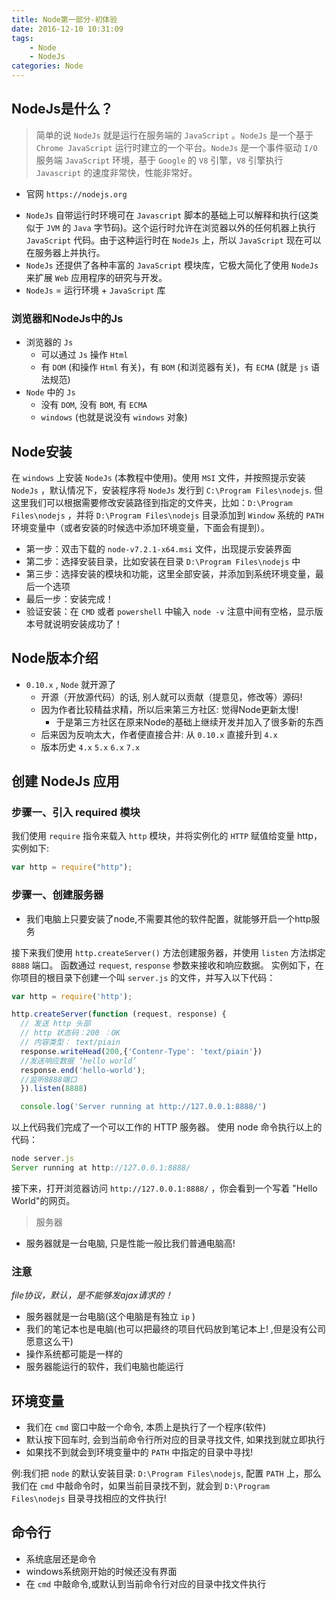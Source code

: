 ```yaml
---
title: Node第一部分-初体验
date: 2016-12-10 10:31:09
tags: 
    - Node
    - NodeJs 
categories: Node
---
```


## NodeJs是什么？

> 简单的说 `NodeJs` 就是运行在服务端的 `JavaScript` 。`NodeJs` 是一个基于 `Chrome JavaScript` 运行时建立的一个平台。`NodeJs` 是一个事件驱动 `I/O` 服务端 `JavaScript` 环境，基于 `Google` 的 `V8` 引擎，`V8` 引擎执行 `Javascript` 的速度非常快，性能非常好。

- 官网 `https://nodejs.org`

<!--more-->

- `NodeJs` 自带运行时环境可在 `Javascript` 脚本的基础上可以解释和执行(这类似于 `JVM` 的 `Java` 字节码)。这个运行时允许在浏览器以外的任何机器上执行 `JavaScript` 代码。由于这种运行时在 `NodeJs` 上，所以 `JavaScript` 现在可以在服务器上并执行。
- `NodeJs` 还提供了各种丰富的 `JavaScript` 模块库，它极大简化了使用 `NodeJs` 来扩展 `Web` 应用程序的研究与开发。
- `NodeJs` = 运行环境 + `JavaScript` 库

### 浏览器和NodeJs中的Js

- 浏览器的 `Js`
  * 可以通过 `Js` 操作 `Html`
  * 有 `DOM` (和操作 `Html` 有关)，有 `BOM` (和浏览器有关)，有 `ECMA` (就是 `js` 语法规范)
- `Node` 中的 `Js`
  * 没有 `DOM`, 没有 `BOM`, 有 `ECMA`
  * `windows` (也就是说没有 `windows` 对象)

## Node安装

在 `windows` 上安装 `NodeJs` (本教程中使用)。使用 `MSI` 文件，并按照提示安装 `NodeJs` ，默认情况下，安装程序将 `NodeJs` 发行到 `C:\Program Files\nodejs`. 但这里我们可以根据需要修改安装路径到指定的文件夹，比如：`D:\Program Files\nodejs` ，并将 `D:\Program Files\nodejs` 目录添加到 `Window` 系统的 `PATH` 环境变量中（或者安装的时候选中添加环境变量，下面会有提到）。

- 第一步：双击下载的 `node-v7.2.1-x64.msi` 文件，出现提示安装界面
- 第二步：选择安装目录，比如安装在目录 `D:\Program Files\nodejs` 中
- 第三步：选择安装的模块和功能，这里全部安装，并添加到系统环境变量，最后一个选项
- 最后一步：安装完成！
- 验证安装：在 `CMD` 或者 `powershell` 中输入 `node -v` 注意中间有空格，显示版本号就说明安装成功了！

## Node版本介绍

- `0.10.x` , `Node` 就开源了
  + 开源（开放源代码）的话, 别人就可以贡献（提意见，修改等）源码! 
  + 因为作者比较精益求精，所以后来第三方社区: 觉得Node更新太慢! 
    * 于是第三方社区在原来Node的基础上继续开发并加入了很多新的东西
  + 后来因为反响太大，作者便直接合并: 从 `0.10.x` 直接升到 `4.x`
  + 版本历史 `4.x` `5.x` `6.x` `7.x`

## 创建 NodeJs 应用

### 步骤一、引入 required 模块

我们使用 `require` 指令来载入 `http` 模块，并将实例化的 `HTTP` 赋值给变量 http，实例如下:

```js
var http = require("http");
```
### 步骤一、创建服务器
- 我们电脑上只要安装了node,不需要其他的软件配置，就能够开启一个http服务

接下来我们使用 `http.createServer()` 方法创建服务器，并使用 `listen` 方法绑定 `8888` 端口。 函数通过 `request`, `response` 参数来接收和响应数据。
实例如下，在你项目的根目录下创建一个叫 `server.js` 的文件，并写入以下代码：

```js
var http = require('http');

http.createServer(function (request, response) {
  // 发送 http 头部
  // http 状态码：200 ：OK
  // 内容类型： text/piain
  response.writeHead(200,{'Contenr-Type': 'text/piain'})
  //发送响应数据 ‘hello world’
  response.end('hello-world');
  //监听8888端口
  }).listen(8888)

  console.log('Server running at http://127.0.0.1:8888/')
```

以上代码我们完成了一个可以工作的 HTTP 服务器。
使用 node 命令执行以上的代码：

```js
node server.js
Server running at http://127.0.0.1:8888/
```

接下来，打开浏览器访问 `http://127.0.0.1:8888/` ，你会看到一个写着 "Hello World"的网页。

> 服务器

- 服务器就是一台电脑, 只是性能一般比我们普通电脑高!

### 注意

*file协议，默认，是不能够发ajax请求的！*

- 服务器就是一台电脑(这个电脑是有独立 `ip` )
- 我们的笔记本也是电脑(也可以把最终的项目代码放到笔记本上! ,但是没有公司愿意这么干)
- 操作系统都可能是一样的
- 服务器能运行的软件，我们电脑也能运行

## 环境变量

- 我们在 `cmd` 窗口中敲一个命令, 本质上是执行了一个程序(软件)
- 默认按下回车时, 会到当前命令行所对应的目录寻找文件, 如果找到就立即执行
- 如果找不到就会到环境变量中的 `PATH` 中指定的目录中寻找!

例:我们把 `node` 的默认安装目录: `D:\Program Files\nodejs`, 配置 `PATH` 上，那么
我们在 `cmd` 中敲命令时，如果当前目录找不到，就会到 `D:\Program Files\nodejs` 
目录寻找相应的文件执行!

## 命令行

- 系统底层还是命令
- windows系统刚开始的时候还没有界面
- 在 `cmd` 中敲命令,或默认到当前命令行对应的目录中找文件执行
